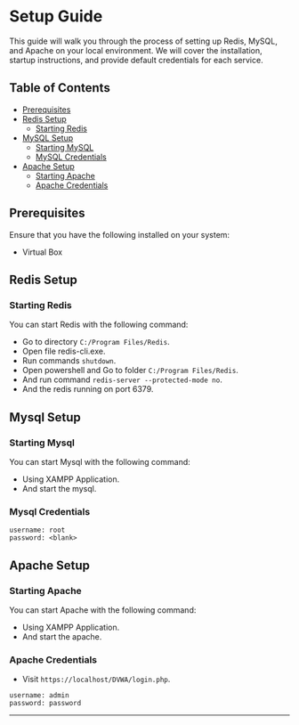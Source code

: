 # Setup Guide

This guide will walk you through the process of setting up Redis, MySQL, and Apache on your local environment. We will cover the installation, startup instructions, and provide default credentials for each service.

## Table of Contents

- [Prerequisites](#prerequisites)
- [Redis Setup](#redis-setup)
  - [Starting Redis](#starting-redis)
- [MySQL Setup](#mysql-setup)
  - [Starting MySQL](#starting-mysql)
  - [MySQL Credentials](#mysql-credentials)
- [Apache Setup](#apache-setup)
  - [Starting Apache](#starting-apache)
  - [Apache Credentials](#apache-credentials)

## Prerequisites

Ensure that you have the following installed on your system:

- Virtual Box

## Redis Setup

### Starting Redis

You can start Redis with the following command:

- Go to directory `C:/Program Files/Redis`.
- Open file redis-cli.exe.
- Run commands `shutdown`.
- Open powershell and Go to folder `C:/Program Files/Redis`.
- And run command `redis-server --protected-mode no`.
- And the redis running on port 6379.

## Mysql Setup

### Starting Mysql

You can start Mysql with the following command:

- Using XAMPP Application.
- And start the mysql.

### Mysql Credentials

```
username: root
password: <blank>
```

## Apache Setup

### Starting Apache

You can start Apache with the following command:

- Using XAMPP Application.
- And start the apache.

### Apache Credentials

- Visit `https://localhost/DVWA/login.php`.
```
username: admin
password: password
```

---
